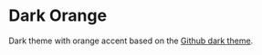 # Dark Orange

Dark theme with orange accent based on the [Github dark theme](https://github.com/primer/github-vscode-theme).
